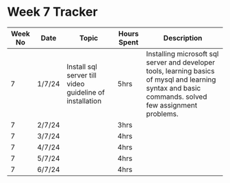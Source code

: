 # Week 7 Tracker

| Week No | Date    | Topic                                   | Hours Spent | Description                                                                                                                                                                        |
| ------- | ------- | --------------------------------------- | ----------- | ---------------------------------------------------------------------------------------------------------------------------------------------------------------------------------- |
| 7       | 1/7/24 | Install sql server till video guideline of installation | 5hrs        | Installing microsoft sql server and developer tools, learning basics of mysql and learning syntax and basic commands. solved few assignment problems. |
| 7       | 2/7/24 |                                         | 3hrs        |
| 7       | 3/7/24 |                                         | 4hrs        |
| 7       | 4/7/24 |                                         | 4hrs        |
| 7       | 5/7/24 |                                         | 4hrs        |
| 7       | 6/7/24  |                                         | 4hrs        |

